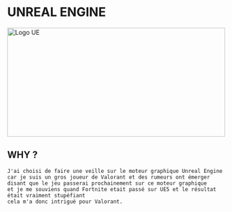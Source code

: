 # UNREAL ENGINE

<img src="https://pic.clubic.com/v1/images/1989927/raw.webp?fit=smartCrop&width=1080&height=608&hash=c562266dd973e5c3b9a45df93821cb99aa712694" alt="Logo UE" width="500" height="250">

## WHY ?

```
J'ai choisi de faire une veille sur le moteur graphique Unreal Engine
car je suis un gros joueur de Valorant et des rumeurs ont émerger
disant que le jeu passerai prochainement sur ce moteur graphique 
et je me souviens quand Fortnite etait passé sur UE5 et le résultat était vraiment stupéfiant 
cela m'a donc intrigué pour Valorant.
```
